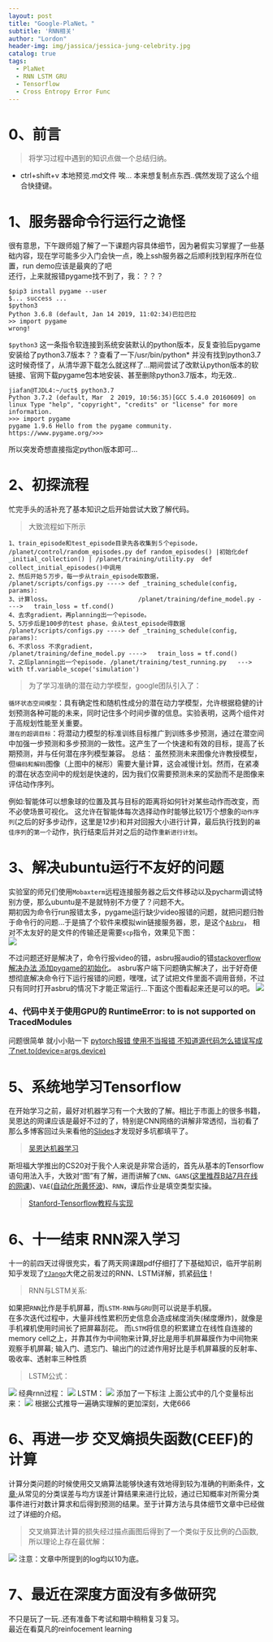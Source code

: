 ```yaml
---
layout: post
title: "Google-PlaNet。"
subtitle: 'RNN相关'
author: "Lordon"
header-img: img/jassica/jessica-jung-celebrity.jpg
catalog: true
tags:
  - PlaNet
  - RNN LSTM GRU
  - Tensorflow
  - Cross Entropy Error Func
---
```


# 0、前言
> 将学习过程中遇到的知识点做一个总结归纳。
- ctrl+shift+v 本地预览.md文件   唉... 本来想复制点东西..偶然发现了这么个组合快捷键。

# 1、服务器命令行运行之诡怪
很有意思，下午跟师姐了解了一下课题内容具体细节，因为暑假实习掌握了一些基础内容，现在学可能多少入门会快一点，晚上ssh服务器之后顺利找到程序所在位置，run demo应该是最爽的了吧<br>
还行，上来就报错pygame找不到了，我：？？？
```
$pip3 install pygame --user
$... success ...
$python3
Python 3.6.8 (default, Jan 14 2019, 11:02:34)巴拉巴拉
>> import pygame
wrong!
```
`$python3` 这一条指令软连接到系统安装默认的python版本，反复查验后pygame安装给了python3.7版本？？查看了一下/usr/bin/python* 并没有找到python3.7 这时候奇怪了，从清华源下载怎么就这样了...期间尝试了改默认python版本的软链接、官网下载pygame包本地安装、甚至删除python3.7版本，均无效..

```
jiafan@TJDL4:~/uct$ python3.7                                        Python 3.7.2 (default, Mar  2 2019, 10:56:35)[GCC 5.4.0 20160609] on linux Type "help", "copyright", "credits" or "license" for more information.    
>>> import pygame                                                    pygame 1.9.6 Hello from the pygame community. https://www.pygame.org/>>>                  
```
所以突发奇想直接指定python版本即可...  

# 2、初探流程
忙完手头的活补充了基本知识之后开始尝试大致了解代码。
> 大致流程如下所示
```
1、train_episode和test_episode目录先各收集到５个episode， /planet/control/random_episodes.py def random_episodes() |初始化def _initial_collection() | /planet/training/utility.py  def collect_initial_episodes()中调用
2、然后开始５万步，每一步从train_episode取数据，      	 /planet/scripts/configs.py ----> def _training_schedule(config, params):
3、计算loss。						 /planet/training/define_model.py ---->   train_loss = tf.cond()
4、去求gradient，再planning出一个episode。
5、5万步后是100步的test phase，会从test_episode得数据 	/planet/scripts/configs.py ----> def _training_schedule(config, params):
6、不求loss 不求gradient，                           	/planet/training/define_model.py ---->   train_loss = tf.cond()
7、之后planning出一个episode.	/planet/training/test_running.py   --->   with tf.variable_scope('simulation')
```

>为了学习准确的潜在动力学模型，google团队引入了：

`循环状态空间模型`：具有确定性和随机性成分的潜在动力学模型，允许根据稳健的计划预测各种可能的未来，同时记住多个时间步骤的信息。实验表明，这两个组件对于高规划性能至关重要。<br>
`潜在的超调目标`：将潜动力模型的标准训练目标推广到训练多步预测，通过在潜空间中加强一步预测和多步预测的一致性。这产生了一个快速和有效的目标，提高了长期预测，并与任何潜在序列模型兼容。
总结：
虽然预测未来图像允许教授模型，但`编码和解码`图像（上图中的梯形）需要大量计算，这会减慢计划。然而，在紧凑的潜在状态空间中的规划是快速的，因为我们仅需要预测未来的奖励而不是图像来评估动作序列。


例如:智能体可以想象球的位置及其与目标的距离将如何针对某些动作而改变，而不必使场景可视化。
这允许在智能体每次选择动作时能够比较1万个想象的`动作序列`(之后的好多步动作，这里是12步)和并对回报大小进行计算，最后执行找到的`最佳序列`的`第一个`动作，执行结束后并对之后的动作`重新进行计划`。

# 3、解决ubuntu运行不友好的问题
实验室的师兄们使用`Mobaxterm`远程连接服务器之后文件移动以及pycharm调试特别方便，那么ubuntu是不是就特别不方便了？问题不大。<br>
期初因为命令行run报错太多，pygame运行缺少video报错的问题，就把问题归咎于命令行的问题...于是搞了个软件来模拟win链接服务器，恩，是这个[`Asbru`](https://www.asbru-cm.net/)，  相对不太友好的是文件的传输还是需要`scp`指令，效果见下图：<br>
<img src="/img/190916post/asbru.png" >

不过问题还好是解决了，命令行报video的错，asbru报audio的错[stackoverflow解决办法 添加pygame的初始化](https://stackoverflow.com/questions/15933493/pygame-error-no-available-video-device/53623914)。
asbru客户端下问题确实解决了，出于好奇便想彻底解决命令行下运行报错的问题，嘿嘿，试了试把文件里面不调用音频，不过只有同时打开asbru的情况下才能正常运行...下面这个图看起来还是可以的吧。
<img src="/img/190916post/success.png" >

### 4、代码中关于使用GPU的 RuntimeError: to is not supported on TracedModules
问题很简单 就小小贴一下
[pytorch报错 使用不当报错 不知道源代码怎么错误写成了net.to(device=args.device)](https://discuss.pytorch.org/t/cannot-move-scriptmodule-to-gpu-with-to/35939)

# 5、系统地学习Tensorflow
在开始学习之前，最好对机器学习有一个大致的了解。相比于市面上的很多书籍，吴恩达的网课应该是最好不过的了，特别是CNN网络的讲解非常透彻，当初看了那么多博客回过头来看他的[Slides](https://docs.google.com/presentation/d/15E7NlyMkG8dAMa70i2OluprBDoz3UPyAk5ZpOiCkEqw/edit)才发现好多坑都填平了。
>[吴恩达机器学习](http://cs231n.github.io/)

斯坦福大学推出的CS20对于我个人来说是非常合适的，首先从基本的Tensorflow语句用法入手，大致对“图”有了解，进而讲解了`CNN`、`GANS`([这里推荐B站7月在线的网课](https://www.bilibili.com/video/av38768354/?spm_id_from=333.788.videocard.13))、`VAE`([自动化所黄怀波](https://www.bilibili.com/video/av37380954?from=search&seid=11989753959255513148))、`RNN`，课后作业是填空类型实操。
>[Stanford-Tensorflow教程与实现](http://web.stanford.edu/class/cs20si/syllabus.html)

# 6、十一结束 RNN深入学习
十一的前四天过得很充实，看了两天网课跟pdf仔细打了下基础知识，临开学前刷知乎发现了[`YJango`](https://www.zhihu.com/people/YJango/activities)大佬之前发过的RNN、LSTM详解，抓紧[码住](https://zhuanlan.zhihu.com/p/25518711)！

> RNN与LSTM关系:

如果把`RNN`比作是手机屏幕，而`LSTM-RNN`与`GRU`则可以说是手机膜。<br>
在多次迭代过程中，大量非线性累积历史信息会造成梯度消失(梯度爆炸)，就像是手机裸机使用时间长了把屏幕刮花。
而`LSTM`将信息的积累建立在线性自连接的memory cell之上，并靠其作为中间物来计算,好比是用手机屏幕膜作为中间物来观察手机屏幕;
输入门、遗忘门、输出门的过滤作用好比是手机屏幕膜的反射率、吸收率、透射率三种性质
> LSTM公式：

<img src="/img/190916post/agrizme.png" >
经典rnn过程：
<img src="/img/190916post/LSTM3-SimpleRNN.png" >
LSTM：
<img src="/img/190916post/LSTM3-chain-add-handwriting-1.png" >
添加了一下标注 上面公式中的几个变量标出来：
<img src="/img/190916post/tuidao.jpg" >
根据公式推导一遍确实理解的更加深刻，大佬666

# 6、再进一步 交叉熵损失函数(CEEF)的计算
计算分类问题的时候使用交叉熵算法能够快速有效地得到较为准确的判断条件，[文章·](https://zhuanlan.zhihu.com/p/35709485)从常见的分类误差与均方误差计算结果来进行比较，通过已知概率对所需分类事件进行对数计算求和后得到预测的结果。至于计算方法与具体细节文章中已经做过了详细的介绍。<br>
> 交叉熵算法计算的损失经过描点画图后得到了一个类似于反比例的凸函数,所以理论上存在最优解：

<img src="/img/190916post/CEEF-loss.jpg" >
注意：文章中所提到的log均以10为底。

# 7、最近在深度方面没有多做研究 
不只是玩了一玩..还有准备下考试和期中稍稍复习复习。<br>
最近在看莫凡的reinfocement learning
